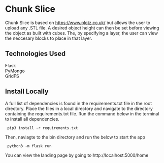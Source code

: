 # Chunk Slice
Chunk Slice is based on https://www.plotz.co.uk/ but allows the user to upload any .STL file. A desired object height can then be set before viewing the object as built with cubes. The, by specifying a layer, the user can view the neccesary blocks to place in that layer. 

## Technologies Used
Flask <br/>
PyMongo <br/>
GridFS 

## Install Locally
A full list of dependencies is found in the requirements.txt file in the root directory. Place the files in a local directory and navigate to the directory containing the requirements.txt file. Run the command below in the terminal to install all dependencies.

     pip3 install -r requirements.txt

Then, naviagte to the bin directory and run the below to start the app

     python3 -m flask run
     
You can view the landing page by going to http://localhost:5000/home
